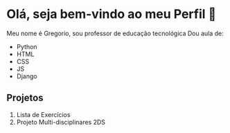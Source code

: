 # Olá, seja bem-vindo ao meu Perfil 👋

Meu nome é Gregorio, sou professor de educação tecnológica
Dou aula de:
- Python
- HTML
- CSS
- JS
- Django

## Projetos
1. Lista de Exercícios
2. Projeto Multi-disciplinares 2DS

<!--
**ProfGregorio/ProfGregorio** is a ✨ _special_ ✨ repository because its `README.md` (this file) appears on your GitHub profile.

Here are some ideas to get you started:

- 🔭 I’m currently working on ...
- 🌱 I’m currently learning ...
- 👯 I’m looking to collaborate on ...
- 🤔 I’m looking for help with ...
- 💬 Ask me about ...
- 📫 How to reach me: ...
- 😄 Pronouns: ...
- ⚡ Fun fact: ...
-->
